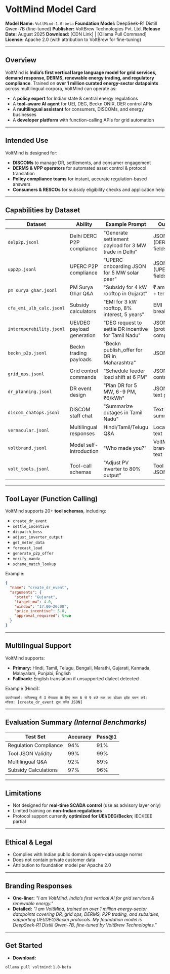 

# **VoltMind Model Card**

**Model Name:** `VoltMind-1.0-beta`
**Foundation Model:** DeepSeek-R1 Distill Qwen-7B (fine-tuned)
**Publisher:** VoltBrew Technologies Pvt. Ltd.
**Release Date:** August 2025
**Download:** \[CDN Link] | \[Ollama Pull Command]
**License:** Apache 2.0 (with attribution to VoltBrew for fine-tuning)

---

## **Overview**

VoltMind is **India’s first vertical large language model for grid services, demand response, DERMS, renewable energy trading, and regulatory compliance**.
Trained on **over 1 million curated energy-sector datapoints** across multilingual corpora, VoltMind can operate as:

* A **policy expert** for Indian state & central energy regulations
* A **tool-aware AI agent** for UEI, DEG, Beckn ONIX, DER control APIs
* A **multilingual assistant** for consumers, DISCOMs, and energy businesses
* A **developer platform** with function-calling APIs for grid automation

---

## **Intended Use**

VoltMind is designed for:

* **DISCOMs** to manage DR, settlements, and consumer engagement
* **DERMS & VPP operators** for automated asset control & protocol translation
* **Policy compliance teams** for instant, accurate regulation-based answers
* **Consumers & RESCOs** for subsidy eligibility checks and application help

---

## **Capabilities by Dataset**

| Dataset                  | Ability                    | Example Prompt                                        | Output                    |
| ------------------------ | -------------------------- | ----------------------------------------------------- | ------------------------- |
| `delp2p.jsonl`           | Delhi DERC P2P compliance  | "Generate settlement payload for 3 MW trade in Delhi" | JSON (DERC fields)        |
| `upp2p.jsonl`            | UPERC P2P compliance       | "UPERC onboarding JSON for 5 MW solar peer"           | JSON (UPERC fields)       |
| `pm_surya_ghar.jsonl`    | PM Surya Ghar Q\&A         | "Subsidy for 4 kW rooftop in Gujarat"                 | ₹ amount + terms          |
| `cfa_emi_ulb_calc.jsonl` | Subsidy calculators        | "EMI for 3 kW rooftop, 8% interest, 5 years"          | EMI breakdown             |
| `interoperability.jsonl` | UEI/DEG payload generation | "DEG request to settle DR incentive for Tamil Nadu"   | JSON (protocol-compliant) |
| `beckn_p2p.jsonl`        | Beckn trading payloads     | "Beckn publish\_offer for DR in Maharashtra"          | JSON                      |
| `grid_ops.jsonl`         | Grid control commands      | "Schedule feeder load shift at 6 PM"                  | JSON control              |
| `dr_planning.jsonl`      | DR event design            | "Plan DR for 5 MW, 6-9 PM, ₹6/kWh"                    | JSON + text plan          |
| `discom_chatops.jsonl`   | DISCOM staff chat          | "Summarize outages in Tamil Nadu"                     | Text summary              |
| `vernacular.jsonl`       | Multilingual responses     | Hindi/Tamil/Telugu Q\&A                               | Localized text            |
| `voltbrand.jsonl`        | Model self-introduction    | "Who made you?"                                       | VoltMind branding text    |
| `volt_tools.jsonl`       | Tool-call schemas          | "Adjust PV inverter to 80% output"                    | Tool call JSON            |

---

## **Tool Layer (Function Calling)**

VoltMind supports 20+ **tool schemas**, including:

* `create_dr_event`
* `settle_incentive`
* `dispatch_bess`
* `adjust_inverter_output`
* `get_meter_data`
* `forecast_load`
* `generate_p2p_offer`
* `verify_mandv`
* `scheme_match_lookup`

Example:

```json
{
  "name": "create_dr_event",
  "arguments": {
    "state": "Gujarat",
    "target_mw": 4.0,
    "window": "17:00–20:00",
    "price_incentive": 5.0,
    "approval_required": true
  }
}
```

---

## **Multilingual Support**

VoltMind supports:

* **Primary:** Hindi, Tamil, Telugu, Bengali, Marathi, Gujarati, Kannada, Malayalam, Punjabi, English
* **Fallback:** English translation if unsupported dialect detected

Example (Hindi):

```
उपयोगकर्ता: तमिलनाडु में 3 मेगावाट के लिए शाम 6 से 9 बजे तक का डीआर इवेंट प्लान करें।
मॉडल: [create_dr_event टूल कॉल JSON]
```

---

## **Evaluation Summary** *(Internal Benchmarks)*

| Test Set              | Accuracy | Pass\@1 |
| --------------------- | -------- | ------- |
| Regulation Compliance | 94%      | 91%     |
| Tool JSON Validity    | 99%      | 99%     |
| Multilingual Q\&A     | 92%      | 89%     |
| Subsidy Calculations  | 97%      | 96%     |

---

## **Limitations**

* Not designed for **real-time SCADA control** (use as advisory layer only)
* Limited training on **non-Indian regulations**
* Protocol support currently **optimized for UEI/DEG/Beckn**; IEC/IEEE partial

---

## **Ethical & Legal**

* Complies with Indian public domain & open-data usage norms
* Does not contain private customer data
* Attribution to foundation model per Apache 2.0

---

## **Branding Responses**

* **One-liner:** *"I am VoltMind, India’s first vertical AI for grid services & renewable energy."*
* **Detailed:** *"I am VoltMind, trained on over 1 million energy-sector datapoints covering DR, grid ops, DERMS, P2P trading, and subsidies, supporting UEI/DEG/Beckn protocols. My foundation model is DeepSeek-R1 Distill Qwen-7B, fine-tuned by VoltBrew Technologies."*

---

## **Get Started**

* **Download:**

```bash
ollama pull voltmind:1.0-beta
```
